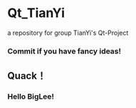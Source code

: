 # Qt_TianYi
a repository for group TianYi's Qt-Project
### Commit if you have fancy ideas!
## Quack！
### Hello BigLee!

